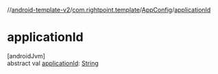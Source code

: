 //[android-template-v2](../../../index.md)/[com.rightpoint.template](../index.md)/[AppConfig](index.md)/[applicationId](application-id.md)

# applicationId

[androidJvm]\
abstract val [applicationId](application-id.md): [String](https://kotlinlang.org/api/latest/jvm/stdlib/kotlin/-string/index.html)
